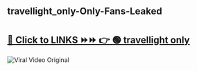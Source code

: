 
 ## travellight_only-Only-Fans-Leaked

# <h2><a href="https://clipsfans.com/travellight_only&ref=git">🔗 Click to LINKS ⏩⏩ 👉 🟢 travellight only </a></h2>

<a href="https://clipsfans.com/travellight_only&ref=git" rel="nofollow" data-target="animated-image.originalLink"><img src="https://i.ibb.co.com/xMMVF88/686577567.gif" alt="Viral Video Original" style="max-width: 100%; display: inline-block;" data-target="animated-image.originalImage"></a>
